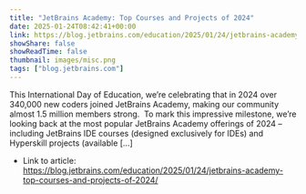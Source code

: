 ```yaml
---
title: "JetBrains Academy: Top Courses and Projects of 2024"
date: 2025-01-24T08:42:41+00:00
link: https://blog.jetbrains.com/education/2025/01/24/jetbrains-academy-top-courses-and-projects-of-2024/
showShare: false
showReadTime: false
thumbnail: images/misc.png
tags: ["blog.jetbrains.com"]
---
```

This International Day of Education, we’re celebrating that in 2024 over 340,000 new coders joined JetBrains Academy, making our community almost 1.5 million members strong.  To mark this impressive milestone, we’re looking back at the most popular JetBrains Academy offerings of 2024 – including JetBrains IDE courses (designed exclusively for IDEs) and Hyperskill projects (available […]

- Link to article: https://blog.jetbrains.com/education/2025/01/24/jetbrains-academy-top-courses-and-projects-of-2024/